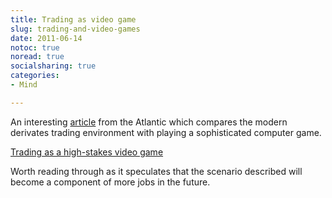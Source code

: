 ```yaml
---
title: Trading as video game
slug: trading-and-video-games
date: 2011-06-14
notoc: true
noread: true
socialsharing: true
categories: 
- Mind

---
```

An interesting [article][google] from the Atlantic which compares&#xa0;the modern derivates trading environment with playing a sophisticated computer game.
  
[Trading as a high-stakes video game][google]
  
Worth reading through as it speculates that the scenario described will become a component of more jobs in the future.

[google]: http://feedproxy.google.com/~r/jblanton/~3/9ZkApo9TT28/